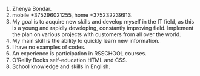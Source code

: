 1) Zhenya Bondar.
2) mobile +375296021255, home +375232239913.
3) My goal is to acquire new skills and develop myself in the IT field, as this is a young and rapidly developing, constantly improving field. Implement the plan on various projects with customers from all over the world.
4) My main skill is the ability to quickly learn new information.
5) I have no examples of codes.
6) An experience is participation in RSSCHOOL courses.
7) O'Reilly Books self-education HTML and CSS.
8) School knowledge and skills in English.
